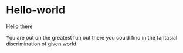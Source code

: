 # Hello-world

Hello there


You are out on the greatest fun out there you could find
in the fantasial discrimination of given world
